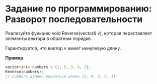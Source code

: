 # Задание по программированию: Разворот последовательности

Реализуйте функцию void Reverse(vector<int>& v), которая переставляет элементы вектора в обратном порядке.

Гарантируется, что вектор v имеет ненулевую длину.

**Пример**

```C++
vector<int> numbers = {1, 5, 3, 4, 2};
Reverse(numbers);
// numbers должен оказаться равен {2, 4, 3, 5, 1}
```
